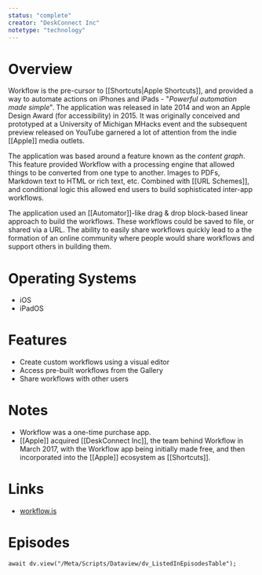 ```yaml
---
status: "complete"
creator: "DeskConnect Inc"
notetype: "technology"
---
```


# Overview
Workflow is the pre-cursor to [[Shortcuts|Apple Shortcuts]], and provided a way to automate actions on iPhones and iPads - "*Powerful automation made simple*". The application was released in late 2014 and won an Apple Design Award (for accessibility) in 2015. It was originally conceived and prototyped at a University of Michigan MHacks event and the subsequent preview released on YouTube garnered a lot of attention from the indie [[Apple]] media outlets.

The application was based around a feature known as the *content graph*. This feature provided Workflow with a processing engine that allowed things to be converted from one type to another. Images to PDFs, Markdown text to HTML or rich text, etc. Combined with [[URL Schemes]], and conditional logic this allowed end users to build sophisticated inter-app workflows.

The application used an [[Automator]]-like drag & drop block-based linear approach to build the workflows. These workflows could be saved to file, or shared via a URL. The ability to easily share workflows quickly lead to a the formation of an online community where people would share workflows and support others in building them.

# Operating Systems
- iOS
- iPadOS

# Features
- Create custom workflows using a visual editor
- Access pre-built workflows from the Gallery
- Share workflows with other users

# Notes
- Workflow was a one-time purchase app.
- [[Apple]] acquired [[DeskConnect Inc]], the team behind Workflow in March 2017, with the Workflow app being initially made free, and then incorporated into the [[Apple]] ecosystem as [[Shortcuts]].

# Links
- [workflow.is](https://workflow.is/)

# Episodes
```dataviewjs
await dv.view("/Meta/Scripts/Dataview/dv_ListedInEpisodesTable");
```
